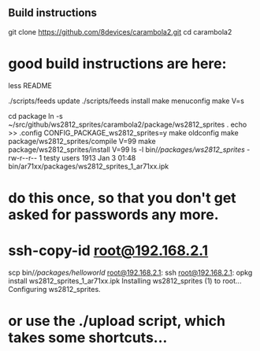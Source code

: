 Build instructions
------------------


git clone https://github.com/8devices/carambola2.git
cd carambola2
# good build instructions are here:
less README

./scripts/feeds update
./scripts/feeds install
make menuconfig
make V=s

cd package
ln -s ~/src/github/ws2812_sprites/carambola2/package/ws2812_sprites .
echo >> .config CONFIG_PACKAGE_ws2812_sprites=y
make oldconfig
make package/ws2812_sprites/compile V=99
make package/ws2812_sprites/install V=99
ls -l bin/*/packages/ws2812_sprites*
 -rw-r--r-- 1 testy users 1913 Jan  3 01:48 bin/ar71xx/packages/ws2812_sprites_1_ar71xx.ipk

# do this once, so that you don't get asked for passwords any more.
# ssh-copy-id root@192.168.2.1

scp bin/*/packages/helloworld* root@192.168.2.1:
ssh root@192.168.2.1:
opkg install ws2812_sprites_1_ar71xx.ipk
 Installing ws2812_sprites (1) to root...
 Configuring ws2812_sprites.


# or use the ./upload script, which takes some shortcuts...

